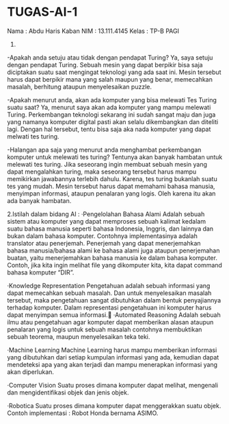 # TUGAS-AI-1
Nama    : Abdu Haris Kaban
NIM     : 13.111.4145
Kelas   : TP-B PAGI

1.       
-Apakah anda setuju atau tidak dengan pendapat Turing?
Ya, saya setuju dengan pendapat Turing. Sebuah mesin yang dapat berpikir bisa saja diciptakan suatu saat mengingat teknologi yang ada saat ini. Mesin tersebut harus dapat berpikir mana yang salah maupun yang benar, memecahkan masalah, berhitung ataupun menyelesaikan puzzle.
 
-Apakah menurut anda, akan ada komputer yang bisa melewati Tes Turing suatu saat?
Ya, menurut saya akan ada komputer yang mampu melewati Turing. Perkembangan teknologi sekarang ini sudah sangat maju dan juga yang namanya komputer digital pasti akan selalu dikembangkan dan diteliti lagi. Dengan hal tersebut, tentu bisa saja aka nada komputer yang dapat melwati tes turing.

-Halangan apa saja yang menurut anda menghambat perkembangan komputer untuk melewati tes turing?
 Tentunya akan banyak hambatan untuk melewati tes turing. Jika seseorang ingin membuat sebuah mesin yang dapat mengalahkan turing, maka seseorang tersebut harus mampu memikirkan jawabannya terlebih dahulu. Karena, tes turing bukanlah suatu tes yang mudah. Mesin tersebut harus dapat memahami bahasa manusia, menyimpan informasi, ataupun penalaran yang logis. Oleh karena itu akan ada banyak hambatan.

 
2.Istilah dalam bidang AI :
·Pengelolahan Bahasa Alami
Adalah sebuah sistem atau komputer yang dapat memproses sebuah kalimat kedalam suatu bahasa manusia seperti bahasa Indonesia, Inggris, dan lainnya dan bukan dalam bahasa komputer. Contohnya implementasinya adalah translator atau penerjemah. Penerjemah yang dapat menerjemahkan bahasa manusia/bahasa alami ke bahasa alami juga ataupun penerjemahan buatan, yaitu menerjemahkan bahasa manusia ke dalam bahasa komputer. Contoh, jika kita ingin melihat file yang dikomputer kita, kita dapat command bahasa komputer “DIR”.

·Knowledge Representation
Pengetahuan adalah sebuah informasi yang dapat memecahkan sebuah masalah. Dan untuk menyelesaikan masalah tersebut, maka pengetahuan sangat dibutuhkan dalam bentuk penyajiannya terhadap komputer. Dalam representasi pengetahuan ini komputer harus dapat menyimpan semua informasi.
·Automated Reasoning
Adalah sebuah ilmu atau pengetahuan agar komputer dapat memberikan alasan ataupun penalaran yang logis untuk sebuah masalah contohnya membuktikan sebuah teorema, maupun menyelesaikan teka teki.
 
·Machine Learning
Machine Learning harus mampu memberikan informasi yang dibutuhkan dari setiap kumpulan informasi yang ada, kemudian dapat mendeteksi apa yang akan terjadi dan mampu menerapkan informasi yang akan diperlukan.
 
·Computer Vision
Suatu proses dimana komputer dapat melihat, mengenali dan mengidentifikasi objek dan jenis objek.
 
·Robotica
Suatu proses dimana komputer dapat menggerakkan suatu objek. Contoh implementasi : Robot Honda bernama ASIMO.
